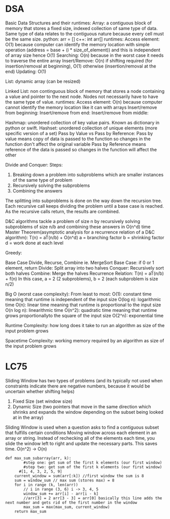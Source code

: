 # DSA

Basic Data Structures and their runtimes:
Array: a contiguous block of memory that stores a fixed size, indexed collection of same type of data. Same type of data relates to the contiguous nature because every cell must be the same size.
python: arr = []
c++: int arr[]
runtimes:
Access element: O(1) because computer can identify the memory location with simple operation (address = base + (i * size_of_element)) and this is independent of array size hence O(1)
Searching: O(n) because in the worst case it needs to traverse the entire array
Insert/Remove: O(n) if shifting required (for insertion/removal at beginning), O(1) otherwise (insertion/removal at the end)
Updating: O(1)

List: dynamic array (can be resized)

Linked List: non continguous block of memory that stores a node containing a value and pointer to the next node. Nodes not necessarily have to have the same type of value.
runtimes:
Access element: O(n) because computer cannot identify the memory location like it can with arrays
Insert/remove from beginning:
Insert/remove from end:
Insert/remove from middle:

Hashmap: unordered collection of key value pairs. Known as dictionary in python or swift.
Hashset: unordered collection of unique elements (more specific version of a set)
Pass by Value vs Pass by Reference:
Pass by value means copy of data is passed to the function so changes in the function don't affect the original variable
Pass by Reference means reference of the data is passed so changes in the function will affect the other

Divide and Conquer:
Steps:
1. Breaking down a problem into subproblems which are smaller instances of the same type of problem
2. Recursively solving the subproblems
3. Combining the answers

The splitting into subproblems is done on the way down the recursion tree. Each recursive call keeps dividing the problem until a base case is reached. As the recursive calls return, the results are combined.

D&C algorithms tackle a problem of size n by recursively solving subproblems of size n/b and combining these answers in O(n^d) time
Master Theorem(asymptotic analysis for a recurrence relation of a D&C algorithm): T(n) = aT(n/b) + O(n^d)
a = branching factor
b = shrinking factor
d = work done at each level

Greedy:





Base Case 
Divide, Recurse, Combine
ie. MergeSort
Base Case: if 0 or 1 element, return
Divide:
Split array into two halves
Conquer:
Recursively sort both halves
Combine:
Merge the halves
Recurrence Relation: T(n) = aT(n/b) + f(n) 
In this case, a = 2 (2 subproblems), b = 2 (each subproblem is size n/2)


Big O (worst case complexity): 
From least to most:
O(1): constant time meaning that runtime is independent of the input size
O(log n): logarithmic time
O(n): linear time meaning that runtime is proportional to the input size
O(n log n): linearithmic time
O(n^2): quadratic time meaning that runtime grows proportionallyto the square of the input size
O(2^n): exponential time

Runtime Complexity:
how long does it take to run an algorithm as size of the input problem grows

Spacetime Complexity:
working memory required by an algorithm as size of the input problem grows


# LC75
Sliding Window has two types of problems (and its typically not used when constraints indicate there are negative numbers, because it would be uncertain whether shifting helps)
1. Fixed Size (set window size)
2. Dynamic Size (two pointers that move in the same direction which shrinks and expands the window depending on the subset being looked at in the array)

Sliding Window is used when a question asks to find a contiguous subset that fulfills certain conditions
Moving window across each element in an array or string. Instead of rechecking all of the elements each time, you slide the window left to right and update the necessary parts. This saves time. O(n^2) -> O(n)  
```
def max_sum_subarray(arr, k):
		#step one: get sum of the first k elements (our first window)
		#step two: get sum of the first k elements (our first window)
	  #[1, 4, 3, 2, 5, 9]
	current_window = sum(arr[:k]) //first window the sum is 8
	sum = window_sum // max sum (stores max) = 8
	for i in range (k, len(arr)) 
		// i in range (3, 6) i -> 3, 4, 5
		window_sum += arr[i] - arr[i - k]
		//arr[3] = 2 arr[3 - 3] = arr[0] basically this line adds the next number and gets rid of the first number in the window   
		max_sum = max(max_sum, current_window)
	return max_sum
```


